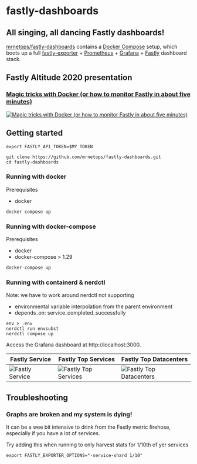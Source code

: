 # fastly-dashboards

## All singing, all dancing Fastly dashboards!

[mrnetops/fastly-dashboards][fastly-dashboards] contains a [Docker Compose][compose] setup,
which boots up a full [fastly-exporter][fastly-exporter] + [Prometheus][prom] + 
[Grafana][grafana] + [Fastly][fastly] dashboard stack.

[fastly-dashboards]: https://github.com/mrnetops/fastly-dashboards
[compose]: https://github.com/docker/compose
[fastly-exporter]: https://github.com/peterbourgon/fastly-exporter
[fastly]: https://www.fastly.com
[prom]: https://prometheus.io
[grafana]: https://grafana.com

## Fastly Altitude 2020 presentation

### [Magic tricks with Docker (or how to monitor Fastly in about five minutes)][altitude-2020-video]

[![Magic tricks with Docker (or how to monitor Fastly in about five minutes)](/images/Fastly-Altitude-2020.jpeg)][altitude-2020-video]

[altitude-2020-video]: https://vimeo.com/480545143

## Getting started

```
export FASTLY_API_TOKEN=$MY_TOKEN 

git clone https://github.com/mrnetops/fastly-dashboards.git
cd fastly-dashboards
```

### Running with docker 

Prerequisites
* docker

```
docker compose up
```

### Running with docker-compose

Prerequisites
* docker
* docker-compose > 1.29

```
docker-compose up
```

### Running with containerd & nerdctl

Note: we have to work around nerdctl not supporting
* environmental variable interpolation from the parent environment
* depends_on: service_completed_successfully

```
env > .env
nerdctl run envsubst
nerdctl compose up
```

Access the Grafana dashboard at http://localhost:3000.

| Fastly Service | Fastly Top Services | Fastly Top Datacenters |
| ---------------|---------------------|------------------------|
| ![Fastly Service](https://raw.githubusercontent.com/mrnetops/fastly-dashboards/main/images/Fastly-Service.png) | ![Fastly Top Services](https://raw.githubusercontent.com/mrnetops/fastly-dashboards/main/images/Fastly-Top-Services.png) | ![Fastly Top Datacenters](https://raw.githubusercontent.com/mrnetops/fastly-dashboards/main/images/Fastly-Top-Datacenters.png) |

## Troubleshooting

### Graphs are broken and my system is dying!

It can be a wee bit intensive to drink from the Fastly metric firehose, especially if you have a lot of services.

Try adding this when running to only harvest stats for 1/10th of yer services

```
export FASTLY_EXPORTER_OPTIONS="-service-shard 1/10"
```
